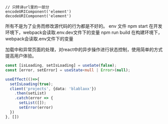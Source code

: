 ```
// 只转译url里的一部分
encodeURIComponent('element')
decodeURIComponent('element')
```
所有不是为了业务而修改源代码的行为都是不好的。
env 文件
npm start 在开发环境下，webpack会读取.env.dev文件下的变量
npm run build 在构建环境下，webpack会读取.env文件下的变量

加载中和异常页面的处理，对react中的异步操作进行状态控制，使用简单的方式提高用户体验。
```typescript jsx
const [isLoading, setIsLoading] = useSate(false);
const [error, setError] = useState<null | Error>(null);

useEffect(()=>{
  setIsLoading(true);
  client('projects', {data: 'blablaxx'})
    .then(setList)
    .catch(error => {
      setList([]);
      setError(error)
  })
}, [])
```
